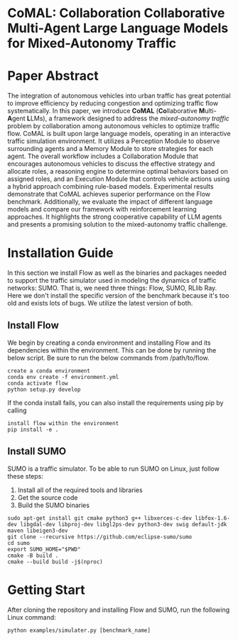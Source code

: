 # CoMAL: Collaboration Collaborative Multi-Agent Large Language Models for Mixed-Autonomy Traffic 

# Paper Abstract
The integration of autonomous vehicles into urban traffic has great potential to improve efficiency by reducing congestion and optimizing traffic flow systematically. In this paper, we introduce **CoMAL** (**Co**llaborative **M**ulti-**A**gent **L**LMs), a framework designed to address the _mixed-autonomy traffic_ problem by collaboration among autonomous vehicles to optimize traffic flow. CoMAL is built upon large language models, operating in an interactive traffic simulation environment. It utilizes a Perception Module to observe surrounding agents and a Memory Module to store strategies for each agent.
The overall workflow includes a Collaboration Module that encourages autonomous vehicles to discuss the effective strategy and allocate roles, a reasoning engine to determine optimal behaviors based on assigned roles, and an Execution Module that controls vehicle actions using a hybrid approach combining rule-based models. Experimental results demonstrate that CoMAL achieves superior performance on the Flow benchmark. Additionally, we evaluate the impact of different language models and compare our framework with reinforcement learning approaches. It highlights the strong cooperative capability of LLM agents and presents a promising solution to the mixed-autonomy traffic challenge.

# Installation Guide
In this section we install Flow as well as the binaries and packages needed to support the traffic simulator used in modeling the dynamics of traffic networks: SUMO. 
That is, we need three things: Flow, SUMO, RLlib Ray. Here we don't install the specific version of the benchmark because it's too old and exists lots of bugs. We utilize the latest version of both.

## Install Flow
We begin by creating a conda environment and installing Flow and its dependencies within the environment. This can be done by running the below script. Be sure to run the below commands from /path/to/flow.

```
create a conda environment
conda env create -f environment.yml
conda activate flow
python setup.py develop
```

If the conda install fails, you can also install the requirements using pip by calling

```
install flow within the environment
pip install -e .
```

## Install SUMO
SUMO is a traffic simulator. To be able to run SUMO on Linux, just follow these steps:
1. Install all of the required tools and libraries
2. Get the source code
3. Build the SUMO binaries
```
sudo apt-get install git cmake python3 g++ libxerces-c-dev libfox-1.6-dev libgdal-dev libproj-dev libgl2ps-dev python3-dev swig default-jdk maven libeigen3-dev
git clone --recursive https://github.com/eclipse-sumo/sumo
cd sumo
export SUMO_HOME="$PWD"
cmake -B build .
cmake --build build -j$(nproc)
```

# Getting Start

After cloning the repository and installing Flow and SUMO, run the following Linux command:

```
python examples/simulater.py [benchmark_name]
```


